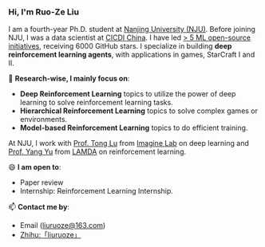 ### Hi, I'm Ruo-Ze Liu

I am a fourth-year Ph.D. student at [Nanjing University (NJU)](https://www.nju.edu.cn/en/main.psp). Before joining NJU, I was a data scientist at [CICDI China](https://www.cicdi.com/html/1/). I have led [> 5 ML open-source initiatives](https://github.com/liuruoze), receiving 6000 GitHub stars. I specialize in building **deep reinforcement learning agents**, with applications in games, StarCraft I and II. 

🔭 **Research-wise, I mainly focus on**:

- **Deep Reinforcement Learning** topics to utilize the power of deep learning to solve reinforcement learning tasks.
- **Hierarchical Reinforcement Learning** topics to solve complex games or environments.
- **Model-based Reinforcement Learning** topics to do efficient training.

At NJU, I work with [Prof. Tong Lu](https://cs.nju.edu.cn/lutong/) from [Imagine Lab](https://cs.nju.edu.cn/lutong/) on deep learning and [Prof. Yang Yu](http://www.lamda.nju.edu.cn/yuy/) from [LAMDA](http://www.lamda.nju.edu.cn/MainPage.ashx) on reinforcement learning. 

😄 **I am open to**:

- Paper review
- Internship:  Reinforcement Learning Internship. 

📫 **Contact me by**:
- Email (liuruoze@163.com)
- [Zhihu:「liuruoze」](https://www.zhihu.com/people/liu-ruo-ze)
